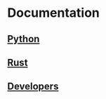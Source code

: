 # Documentation

## [Python](./python-doc.md)

## [Rust](./rust-doc.md)

## [Developers](./developers.md)